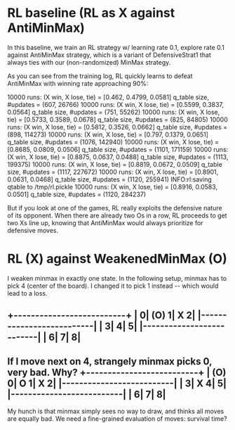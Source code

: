 RL baseline (RL as X against AntiMinMax)
=================
In this baseline, we train an RL strategy w/ learning rate 0.1, explore rate 0.1
against AntiMinMax strategy, which is a variant of DefensiveStrat1 that always ties
with our (non-randomized) MinMax strategy.

As you can see from the training log, RL quickly learns to defeat AntiMinMax with
winning rate approaching 90%: 

10000 runs: (X win, X lose, tie) = [0.462, 0.4799, 0.0581]
q_table size, #updates =  (607, 26766)
10000 runs: (X win, X lose, tie) = [0.5599, 0.3837, 0.0564]
q_table size, #updates =  (751, 55262)
10000 runs: (X win, X lose, tie) = [0.5733, 0.3589, 0.0678]
q_table size, #updates =  (825, 84805)
10000 runs: (X win, X lose, tie) = [0.5812, 0.3526, 0.0662]
q_table size, #updates =  (898, 114273)
10000 runs: (X win, X lose, tie) = [0.797, 0.1379, 0.0651]
q_table size, #updates =  (1076, 142940)
10000 runs: (X win, X lose, tie) = [0.8685, 0.0809, 0.0506]
q_table size, #updates =  (1101, 171159)
10000 runs: (X win, X lose, tie) = [0.8875, 0.0637, 0.0488]
q_table size, #updates =  (1113, 199375)
10000 runs: (X win, X lose, tie) = [0.8819, 0.0672, 0.0509]
q_table size, #updates =  (1117, 227672)
10000 runs: (X win, X lose, tie) = [0.8901, 0.0631, 0.0468]
q_table size, #updates =  (1120, 255941)
INFO:rl:saving qtable to /tmp/rl.pickle
10000 runs: (X win, X lose, tie) = [0.8916, 0.0583, 0.0501]
q_table size, #updates =  (1120, 284237)

But if you look at one of the games, RL really exploits the defensive nature of 
its opponent. When there are already two Os in a row, RL proceeds to get two Xs
line up, knowing that AntiMinMax would always prioritize for defensive moves.


RL (X) against WeakenedMinMax (O)
=============================
I weaken minmax in exactly one state. In the following setup, minmax has to pick
4 (center of the board). I changed it to pick 1 instead -- which would lead to a loss.

+--------------------------+
|       0|  (O)  1|   X   2|
|--------------------------|
|       3|       4|       5|
|--------------------------|
|       6|       7|       8|
----------------------------

If I move next on 4, strangely minmax picks 0, very bad. Why? 
+--------------------------+
|  (O)  0|   O   1|   X   2|
|--------------------------|
|       3|   X   4|       5|
|--------------------------|
|       6|       7|       8|
----------------------------

My hunch is that minmax simply sees no way to draw, and thinks all moves are equally
bad. We need a fine-grained evaluation of moves: survival time?
